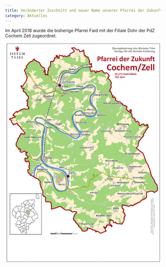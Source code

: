 ```yaml
---
title: Veränderter Zuschnitt und neuer Name unserer Pfarrei der Zukunft 
category: Aktuelles
---
```

Im April 2018 wurde die bisherige Pfarrei Faid mit der Filiale Dohr der PdZ Cochem Zell zugeordnet.

![Karte der Großpfarrei Cochem](/images/news/PdZ_2018_02_16_Cochem_Zell.jpg)
